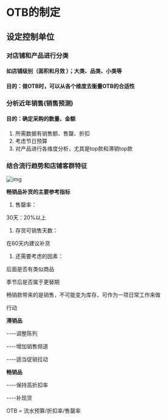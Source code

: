 # OTB的制定

## 设定控制单位

### 对店铺和产品进行分类

#### 如店铺级别（面积和月效    ）；大类、品类、小类等

#### 目的：做OTB时，可以从各个维度去衡量OTB的合适性

### 分析近年销售(销售预测)

#### 目的：确定采购的数量、金额

1. 所需数据有销售额、售罄、折扣
2. 考虑节日预算
3. 对产品进行各维度分析，尤其是top款和滞销top款

### 结合流行趋势和店铺客群特征

![img](https://pic2.zhimg.com/v2-f67043f0e352964bade1862d4a0917b9_b.jpg)

**畅销品补货的主要参考指标**

1. 售罄率：

30天：20%以上

1. 存货可销售天数：

在60天内建议补货

1. 还需要考虑的因素：

后面是否有类似商品

季节后是否属于更替期

畅销款带来的是销售，不可能变为库存，可作为一项日常工作来做

行动

**滞销品**

----调整陈列

----增加销售频道

----适当促销拉动

**畅销品**

----保持高折扣率

----补现货





OTB = 流水预算/折扣率/售罄率